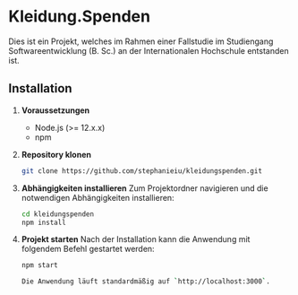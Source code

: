 # Kleidung.Spenden

Dies ist ein Projekt, welches im Rahmen einer Fallstudie im Studiengang Softwareentwicklung (B. Sc.) an der Internationalen Hochschule entstanden ist.

## Installation

1. **Voraussetzungen**
   - Node.js (>= 12.x.x)
   - npm

2. **Repository klonen**
   ```bash
   git clone https://github.com/stephanieiu/kleidungspenden.git
   ```

3. **Abhängigkeiten installieren**
   Zum Projektordner navigieren und die notwendigen Abhängigkeiten installieren:
   ```bash
   cd kleidungspenden
   npm install
   ```

4. **Projekt starten**
   Nach der Installation kann die Anwendung mit folgendem Befehl gestartet werden:
   ```bash
   npm start

   Die Anwendung läuft standardmäßig auf `http://localhost:3000`.
